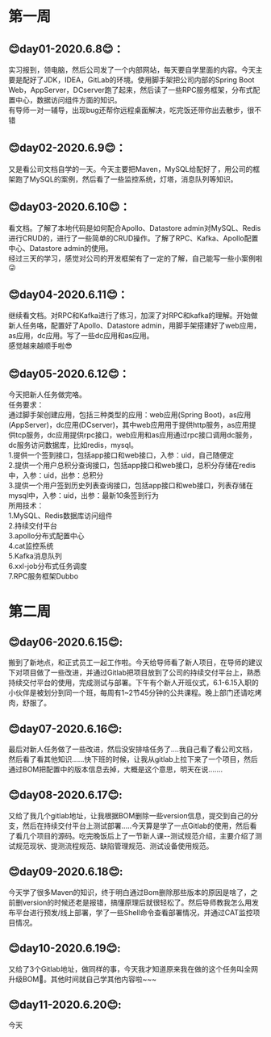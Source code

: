 # 第一周
## 😊day01-2020.6.8😊：  
实习报到，领电脑，然后公司发了一个内部网站，每天要自学里面的内容。今天主要是配好了JDK，IDEA，GitLab的环境。使用脚手架把公司内部的Spring Boot Web，AppServer，DCserver跑了起来，然后读了一些RPC服务框架，分布式配置中心，数据访问组件方面的知识。  
有导师一对一辅导，出现bug还帮你远程桌面解决，吃完饭还带你出去散步，很不错    
## 😊day02-2020.6.9😊：  
又是看公司文档自学的一天。今天主要把Maven，MySQL给配好了，用公司的框架跑了MySQL的案例，然后看了一些监控系统，灯塔，消息队列等知识。  
## 😊day03-2020.6.10😊：  
看文档。了解了本地代码是如何配合Apollo、Datastore admin对MySQL、Redis进行CRUD的，进行了一些简单的CRUD操作。了解了RPC、Kafka、Apollo配置中心、Datastore admin的使用。  
经过三天的学习，感觉对公司的开发框架有了一定的了解，自己能写一些小案例啦😜  
## 😊day04-2020.6.11😊：  
继续看文档。对RPC和Kafka进行了练习，加深了对RPC和kafka的理解。开始做新人任务咯，配置好了Apollo、Datastore admin，用脚手架搭建好了web应用，as应用，dc应用。写了一些dc应用和as应用。  
感觉越来越顺手啦😎  
## 😊day05-2020.6.12😊：  
今天把新人任务做完咯。  
任务要求：  
通过脚手架创建应用，包括三种类型的应用：web应用(Spring Boot)，as应用(AppServer)，dc应用(DCserver)，其中web应用用于提供http服务，as应用提供tcp服务，dc应用提供rpc接口，web应用和as应用通过rpc接口调用dc服务，dc服务访问数据库，比如redis，mysql。  
1.提供一个签到接口，包括app接口和web接口，入参：uid，自己随便定  
2.提供一个用户总积分查询接口，包括app接口和web接口，总积分存储在redis中，入参：uid，出参：总积分  
3.提供一个用户签到历史列表查询接口，包括app接口和web接口，列表存储在mysql中，入参：uid，出参：最新10条签到行为  
所用技术：    
1.MySQL、Redis数据库访问组件  
2.持续交付平台  
3.apollo分布式配置中心  
4.cat监控系统  
5.Kafka消息队列  
6.xxl-job分布式任务调度  
7.RPC服务框架Dubbo  
# 第二周  
## 😊day06-2020.6.15😊:  
搬到了新地点，和正式员工一起工作啦。今天给导师看了新人项目，在导师的建议下对项目做了一些改进，并通过Gitlab把项目放到了公司的持续交付平台上，熟悉持续交付平台的使用，完成测试与部署。下午有个新人开班仪式，6.1-6.15入职的小伙伴是被划分到同一个班，每周有1~2节45分钟的公共课程。晚上部门还请吃烤肉，舒服了。  
## 😊day07-2020.6.16😊:
最后对新人任务做了一些改进，然后没安排啥任务了....我自己看了看公司文档，然后看了看其他知识......快下班的时候，让我从gitlab上拉下来了一个项目，然后通过BOM把配置中的版本信息去掉，大概是这个意思，明天在说.......  
## 😊day08-2020.6.17😊:  
又给了我几个gitlab地址，让我根据BOM删除一些version信息，提交到自己的分支，然后在持续交付平台上测试部署.....今天算是学了一点Gitlab的使用，然后看了看几个项目的源码。吃完晚饭后上了一节新人课--测试规范介绍，主要介绍了测试规范现状、提测流程规范、缺陷管理规范、测试设备使用规范。  
## 😊day09-2020.6.18😊: 
今天学了很多Maven的知识，终于明白通过Bom删除那些版本的原因是啥了，之前删version的时候还老是报错，搞懂原理后就很轻松了。然后导师教我怎么用发布平台进行预发/线上部署，学了一些Shell命令查看部署情况，并通过CAT监控项目情况。  
## 😊day10-2020.6.19😊:   
又给了3个Gitlab地址，做同样的事，今天我才知道原来我在做的这个任务叫全网升级BOM🤣。其他时间就自己学其他内容啦~~~  
## 😊day11-2020.6.20😊:  
今天
